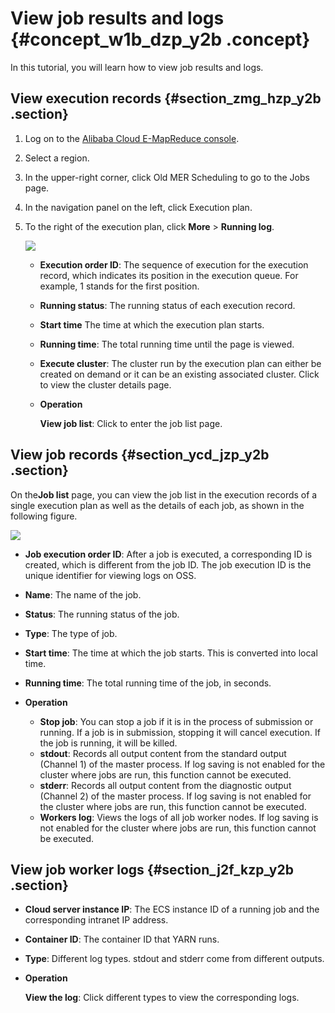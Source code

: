 # View job results and logs {#concept_w1b_dzp_y2b .concept}

In this tutorial, you will learn how to view job results and logs.

## View execution records {#section_zmg_hzp_y2b .section}

1.  Log on to the [Alibaba Cloud E-MapReduce console](https://emr.console.aliyun.com/).
2.  Select a region.
3.  In the upper-right corner, click Old MER Scheduling to go to the Jobs page.
4.  In the navigation panel on the left, click Execution plan.
5.  To the right of the execution plan, click **More** \> **Running log**.

    ![](http://static-aliyun-doc.oss-cn-hangzhou.aliyuncs.com/assets/img/17880/154684742810574_en-US.jpg)

    -   **Execution order ID**: The sequence of execution for the execution record, which indicates its position in the execution queue. For example, 1 stands for the first position.
    -   **Running status**: The running status of each execution record.
    -   **Start time** The time at which the execution plan starts.
    -   **Running time**: The total running time until the page is viewed.
    -   **Execute cluster**: The cluster run by the execution plan can either be created on demand or it can be an existing associated cluster. Click to view the cluster details page.
    -   **Operation**

        **View job list**: Click to enter the job list page.


## View job records {#section_ycd_jzp_y2b .section}

On the**Job list** page, you can view the job list in the execution records of a single execution plan as well as the details of each job, as shown in the following figure.

![](http://static-aliyun-doc.oss-cn-hangzhou.aliyuncs.com/assets/img/17880/154684742810575_en-US.jpg)

-   **Job execution order ID**: After a job is executed, a corresponding ID is created, which is different from the job ID. The job execution ID is the unique identifier for viewing logs on OSS.

-   **Name**: The name of the job.

-   **Status**: The running status of the job.

-   **Type**: The type of job.

-   **Start time**: The time at which the job starts. This is converted into local time.

-   **Running time**: The total running time of the job, in seconds.

-   **Operation**

    -   **Stop job**: You can stop a job if it is in the process of submission or running. If a job is in submission, stopping it will cancel execution. If the job is running, it will be killed.
    -   **stdout**: Records all output content from the standard output \(Channel 1\) of the master process. If log saving is not enabled for the cluster where jobs are run, this function cannot be executed.
    -   **stderr**: Records all output content from the diagnostic output \(Channel 2\) of the master process. If log saving is not enabled for the cluster where jobs are run, this function cannot be executed.
    -   **Workers log**: Views the logs of all job worker nodes. If log saving is not enabled for the cluster where jobs are run, this function cannot be executed.

## View job worker logs {#section_j2f_kzp_y2b .section}

-   **Cloud server instance IP**: The ECS instance ID of a running job and the corresponding intranet IP address.

-   **Container ID**: The container ID that YARN runs.

-   **Type**: Different log types. stdout and stderr come from different outputs.

-   **Operation**

    **View the log**: Click different types to view the corresponding logs.


